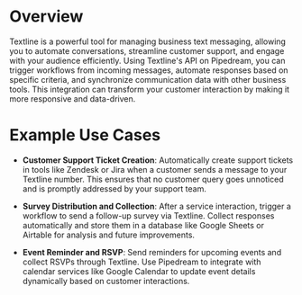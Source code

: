 # Overview

Textline is a powerful tool for managing business text messaging, allowing you to automate conversations, streamline customer support, and engage with your audience efficiently. Using Textline's API on Pipedream, you can trigger workflows from incoming messages, automate responses based on specific criteria, and synchronize communication data with other business tools. This integration can transform your customer interaction by making it more responsive and data-driven.

# Example Use Cases

- **Customer Support Ticket Creation**: Automatically create support tickets in tools like Zendesk or Jira when a customer sends a message to your Textline number. This ensures that no customer query goes unnoticed and is promptly addressed by your support team.

- **Survey Distribution and Collection**: After a service interaction, trigger a workflow to send a follow-up survey via Textline. Collect responses automatically and store them in a database like Google Sheets or Airtable for analysis and future improvements.

- **Event Reminder and RSVP**: Send reminders for upcoming events and collect RSVPs through Textline. Use Pipedream to integrate with calendar services like Google Calendar to update event details dynamically based on customer interactions.
